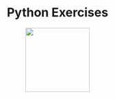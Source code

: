 <h1 align="center">
   Python Exercises
</h1>

<p align="center">
  <img src="https://github.com/ozkannbuyuk/python-exercises/assets/111967202/b8e80220-ade6-4985-9aaf-8126159b94d8" width="150" />
</p>
